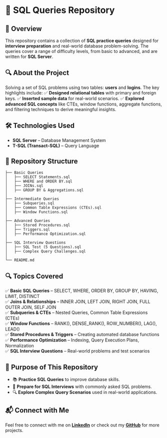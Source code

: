 # 📌 SQL Queries Repository

## 📝 Overview
This repository contains a collection of **SQL practice queries** designed for **interview preparation** and real-world database problem-solving. The queries cover a range of difficulty levels, from basic to advanced, and are written for **SQL Server**.

## 🔍 About the Project
Solving a set of SQL problems using two tables: **users** and **logins**. The key highlights include:
✅ **Designed relational tables** with primary and foreign keys.
✅ **Inserted sample data** for real-world scenarios.
✅ **Explored advanced SQL concepts** like CTEs, window functions, aggregate functions, and filtering techniques to derive meaningful insights.

## 🛠️ Technologies Used
- **SQL Server** – Database Management System
- **T-SQL (Transact-SQL)** – Query Language

## 📂 Repository Structure
```
├── Basic Queries
│   ├── SELECT Statements.sql
│   ├── WHERE and ORDER BY.sql
│   ├── JOINs.sql
│   ├── GROUP BY & Aggregations.sql
│
├── Intermediate Queries
│   ├── Subqueries.sql
│   ├── Common Table Expressions (CTEs).sql
│   ├── Window Functions.sql
│
├── Advanced Queries
│   ├── Stored Procedures.sql
│   ├── Triggers.sql
│   ├── Performance Optimization.sql
│
├── SQL Interview Questions
│   ├── SQL Test (5 Questions).sql
│   ├── Complex Query Challenges.sql
│
└── README.md
```

## 🔍 Topics Covered
✅ **Basic SQL Queries** – SELECT, WHERE, ORDER BY, GROUP BY, HAVING, LIMIT, DISTINCT  
✅ **Joins & Relationships** – INNER JOIN, LEFT JOIN, RIGHT JOIN, FULL OUTER JOIN, SELF JOIN  
✅ **Subqueries & CTEs** – Nested Queries, Common Table Expressions (CTEs)  
✅ **Window Functions** – RANK(), DENSE_RANK(), ROW_NUMBER(), LAG(), LEAD()  
✅ **Stored Procedures & Triggers** – Creating automated database functions  
✅ **Performance Optimization** – Indexing, Query Execution Plans, Normalization  
✅ **SQL Interview Questions** – Real-world problems and test scenarios  

## 🎯 Purpose of This Repository
- 📚 **Practice SQL Queries** to improve database skills.
- 🎯 **Prepare for SQL Interviews** with commonly asked SQL problems.
- 🔍 **Explore Complex Query Scenarios** used in real-world applications.

## 📬 Connect with Me
Feel free to connect with me on **[LinkedIn](https://www.linkedin.com/in/ekanshisaxena/)** or check out my **[GitHub](https://github.com/its-ekanshi/)** for more projects.

